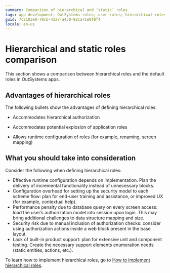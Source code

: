 ```yaml
---
summary: Comparison of hierarchical and ‘static’ roles
tags: app-development; OutSystems-roles; user-roles; hierarchical-roles; 
guid: 7c2103e0-79cb-43a7-a430-92ca71e0f8f4
locale: en-us
---
```


# Hierarchical and static roles comparison

This section shows a comparison between hierarchical roles and the default roles in OutSystems apps.

## Advantages of hierarchical roles

The following bullets show the advantages of defining hierarchical roles:

* Accommodates hierarchical authorization 

* Accommodates potential explosion of application roles

* Allows runtime configuration of roles (for example, renaming, screen mapping)

## What you should take into consideration

Consider the following when defining hierarchical roles:

* Effective runtime configuration depends on implementation. Plan the delivery of incremental functionality instead of unnecessary blocks.
* Configuration overhead for setting up the security model to each scheme flow: plan for end-user training and assistance, or improved UX (for example, contextual help).
* Performance penalty due to database query on every screen access: load the user’s authorization model into session upon login. This may bring additional challenges to data structure mapping and size.
* Security risk due to manual inclusion of authorization checks: consider using authorization actions inside a web block present in the base layout.
* Lack of built-in product support: plan for extensive unit and component testing. Create the necessary support elements enumeration needs (static entities, actions, etc.).


To learn how to implement hierarchical roles, go to [How to implement hierarchical roles](hands-on.md).